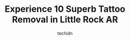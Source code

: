 ---
layout: ampstory
image: https://i0.wp.com/www.depkes.org/wp-content/uploads/2023/06/tattoo-removal-0-in-little-rock-ar-1685818767.jpeg?resize=640,853
author: techidn
featured: false
description: Discover the impressive array of Tattoo Removal options in Little Rock AR, where you can find 10 of the largest Tattoo Removal establishments in the area. From renowned classics to hidden ge
title: Experience 10 Superb Tattoo Removal in Little Rock AR
cover:
   title: Experience 10 Superb Tattoo Removal in Little Rock AR
   subtitle: Rickpate
   background: https://www.depkes.org/wp-content/uploads/2023/06/tattoo-removal-0-in-little-rock-ar-1685818767.jpeg

pages: 
 - layout: thirds
   top: <h1>#1 Seventh Street Tattoos & Piercing</h1>
   bottom: "<p>Got my first tattoo here! It took 3 hours, but it was definitely worth it! I have to go back for touch-ups in a week, but there was no fading or discontinuation at all! U</p>"
   background: https://www.depkes.org/wp-content/uploads/2023/06/tattoo-removal-1-in-little-rock-ar-1685818768.jpeg
   backgroundblur: true
 - layout: thirds
   top: <h1>#2 Empire of Ink Tattoo & Piercing</h1>
   bottom: "<p>My uncle and I both got tattoos yesterday (04/29/23) courtesy of Miguel (mine) and Dylan (my uncles). They came out amazing and exactly how we wanted them - as walk-in</p>"
   background: https://www.depkes.org/wp-content/uploads/2023/06/tattoo-removal-2-in-little-rock-ar-1685818769.png
   cta:
      link: https://www.depkes.org/blog/experience-10-superb-tattoo-removal-in-little-rock-ar/
      text: Experience 10 Superb Tattoo Removal in Little Rock AR
 - layout: thirds
   top: <h1>#3 Black Cobra Tattoo Studio</h1>
   bottom: "<p>2323 N Poplar St, North Little Rock, AR 72114, United States</p>"
   background: https://www.depkes.org/wp-content/uploads/2023/06/tattoo-removal-3-in-little-rock-ar-1685818769.jpeg
   cta:
      link: https://www.depkes.org/blog/experience-10-superb-tattoo-removal-in-little-rock-ar/
      text: Experience 10 Superb Tattoo Removal in Little Rock AR
 - layout: thirds
   top: <h1>#4 The Parlor Tattoo</h1>
   bottom: "<p>112 Main St, North Little Rock, AR 72114, United States</p>"
   background: https://images.unsplash.com/photo-1615749413727-825b59a857b5?ixlib=rb-4.0.3&ixid=MnwxMjA3fDB8MHxwaG90by1wYWdlfHx8fGVufDB8fHx8&auto=format&fit=crop&w=640&h=853&q=80
   cta:
      link: https://www.depkes.org/blog/experience-10-superb-tattoo-removal-in-little-rock-ar/
      text: Experience 10 Superb Tattoo Removal in Little Rock AR
 - layout: thirds
   top: <h1>#5 Tattoo The Vault Piercing Jewelry</h1>
   bottom: "<p>3901 S University Ave #2, Little Rock, AR 72204, United States</p>"
   background: https://images.unsplash.com/photo-1547366785-564103df7e13?ixlib=rb-4.0.3&ixid=MnwxMjA3fDB8MHxwaG90by1wYWdlfHx8fGVufDB8fHx8&auto=format&fit=crop&w=640&h=853&q=80
   cta:
      link: https://www.depkes.org/blog/experience-10-superb-tattoo-removal-in-little-rock-ar/
      text: Experience 10 Superb Tattoo Removal in Little Rock AR
 - layout: thirds
   top: <h1>#6 Nirvana Med Spa – Little Rock, AR</h1>
   bottom: "<p>14524 Cantrell Rd #130, Little Rock, AR 72223, United States</p>"
   background: https://images.unsplash.com/photo-1536745287225-21d689278fd1?ixlib=rb-4.0.3&ixid=MnwxMjA3fDB8MHxwaG90by1wYWdlfHx8fGVufDB8fHx8&auto=format&fit=crop&w=640&h=853&q=80
   cta:
      link: https://www.depkes.org/blog/experience-10-superb-tattoo-removal-in-little-rock-ar/
      text: Experience 10 Superb Tattoo Removal in Little Rock AR
 - layout: thirds
   top: <h1>#7 EK Professionals Permanent Cosmetics & Tattoo Institute</h1>
   bottom: "<p>11908 Kanis Rd Suite G-6, Little Rock, AR 72211, United States</p>"
   background: https://images.unsplash.com/photo-1484589065579-248aad0d8b13?ixlib=rb-4.0.3&ixid=MnwxMjA3fDB8MHxwaG90by1wYWdlfHx8fGVufDB8fHx8&auto=format&fit=crop&w=640&h=853&q=80
   cta:
      link: https://www.depkes.org/blog/experience-10-superb-tattoo-removal-in-little-rock-ar/
      text: Experience 10 Superb Tattoo Removal in Little Rock AR
 - layout: thirds
   middle: Continue reading...
   background: https://images.unsplash.com/photo-1541356665065-22676f35dd40?ixlib=rb-4.0.3&ixid=MnwxMjA3fDB8MHxwaG90by1wYWdlfHx8fGVufDB8fHx8&auto=format&fit=crop&w=640&h=853&q=80
   cta:
      link: https://www.depkes.org/blog/experience-10-superb-tattoo-removal-in-little-rock-ar/
      text: Experience 10 Superb Tattoo Removal in Little Rock AR
      
---